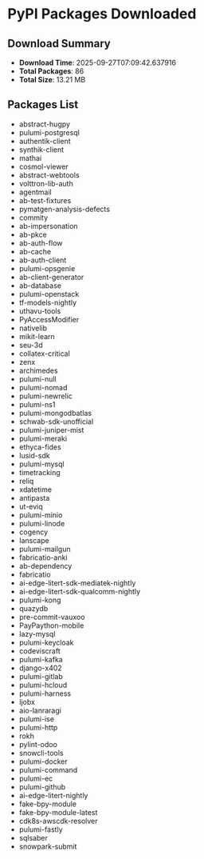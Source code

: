 # PyPI Packages Downloaded

## Download Summary
- **Download Time**: 2025-09-27T07:09:42.637916
- **Total Packages**: 86
- **Total Size**: 13.21 MB

## Packages List
- abstract-hugpy
- pulumi-postgresql
- authentik-client
- synthik-client
- mathai
- cosmol-viewer
- abstract-webtools
- volttron-lib-auth
- agentmail
- ab-test-fixtures
- pymatgen-analysis-defects
- commity
- ab-impersonation
- ab-pkce
- ab-auth-flow
- ab-cache
- ab-auth-client
- pulumi-opsgenie
- ab-client-generator
- ab-database
- pulumi-openstack
- tf-models-nightly
- uthavu-tools
- PyAccessModifier
- nativelib
- mikit-learn
- seu-3d
- collatex-critical
- zenx
- archimedes
- pulumi-null
- pulumi-nomad
- pulumi-newrelic
- pulumi-ns1
- pulumi-mongodbatlas
- schwab-sdk-unofficial
- pulumi-juniper-mist
- pulumi-meraki
- ethyca-fides
- lusid-sdk
- pulumi-mysql
- timetracking
- reliq
- xdatetime
- antipasta
- ut-eviq
- pulumi-minio
- pulumi-linode
- cogency
- lanscape
- pulumi-mailgun
- fabricatio-anki
- ab-dependency
- fabricatio
- ai-edge-litert-sdk-mediatek-nightly
- ai-edge-litert-sdk-qualcomm-nightly
- pulumi-kong
- quazydb
- pre-commit-vauxoo
- PayPaython-mobile
- lazy-mysql
- pulumi-keycloak
- codeviscraft
- pulumi-kafka
- django-x402
- pulumi-gitlab
- pulumi-hcloud
- pulumi-harness
- ljobx
- aio-lanraragi
- pulumi-ise
- pulumi-http
- rokh
- pylint-odoo
- snowcli-tools
- pulumi-docker
- pulumi-command
- pulumi-ec
- pulumi-github
- ai-edge-litert-nightly
- fake-bpy-module
- fake-bpy-module-latest
- cdk8s-awscdk-resolver
- pulumi-fastly
- sqlsaber
- snowpark-submit
